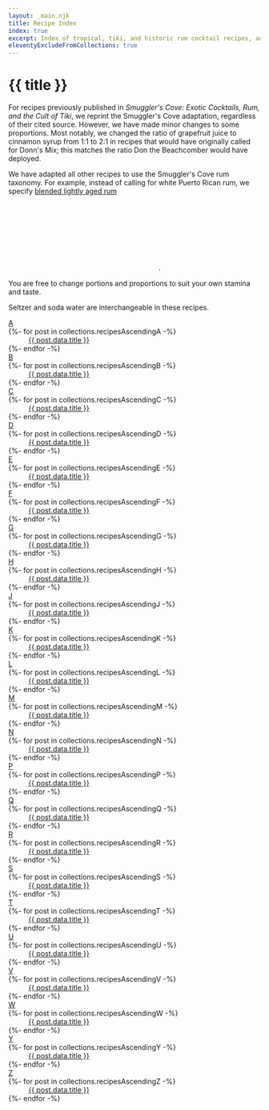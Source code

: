 ```yaml
---
layout: _main.njk
title: Recipe Index
index: true
excerpt: Index of tropical, tiki, and historic rum cocktail recipes, adapted to use the Smuggler's Cove rum taxonomy
eleventyExcludeFromCollections: true
---
```


<!-- markdownlint-disable MD025 -->
# {{ title }}
<!-- markdownlint-disable MD025 -->

<tiki-callout title="A note on the recipes" type="note">

  For recipes previously published in <cite>Smuggler's Cove&colon; Exotic Cocktails, Rum, and the Cult of Tiki</cite>, we reprint the Smuggler's Cove adaptation, regardless of their cited source. However, we have made minor changes to some proportions. Most notably, we changed the ratio of grapefruit juice to cinnamon syrup from 1:1 to 2:1 in recipes that would have originally called for Donn's Mix; this matches the ratio Don the Beachcomber would have deployed.

  We have adapted all other recipes to use the Smuggler's Cove rum taxonomy. For example, instead of calling for white Puerto Rican rum, we specify [blended lightly aged rum](/rums/04-rum-blended-lightly-aged/)<icon-l space="1em" class="bigger" label="(2)"><span class="with-icon"><svg class="icon"><use href="/assets/images/icons/circle-2.svg#circle-2"></use></svg></span></icon-l>.

  You are free to change portions and proportions to suit your own stamina and taste.

</tiki-callout>

<tiki-callout title="A note on seltzer" type="note">

Seltzer and soda water are interchangeable in these recipes.
</tiki-callout>

<div class="col-3">
  <dl class="recipe-index">
    <dt id="a"><a href="#recipes-a" class="app-link--heading govuk-link"><span id="recipes-a">A</span></a></dt>
    {%- for post in collections.recipesAscendingA -%}
      <dd><a href="{{ post.url }}">{{ post.data.title }}</a></dd>
    {%- endfor -%}
    <dt id="b"><a href="#recipes-b" class="app-link--heading govuk-link"><span id="recipes-b">B</span></a></dt>
    {%- for post in collections.recipesAscendingB -%}
      <dd><a href="{{ post.url }}">{{ post.data.title }}</a></dd>
    {%- endfor -%}
    <dt id="c"><a href="#recipes-c" class="app-link--heading govuk-link"><span id="recipes-c">C</span></a></dt>
    {%- for post in collections.recipesAscendingC -%}
      <dd><a href="{{ post.url }}">{{ post.data.title }}</a></dd>
    {%- endfor -%}
    <dt id="d"><a href="#recipes-d" class="app-link--heading govuk-link"><span id="recipes-d">D</span></a></dt>
    {%- for post in collections.recipesAscendingD -%}
      <dd><a href="{{ post.url }}">{{ post.data.title }}</a></dd>
    {%- endfor -%}
    <dt id="e"><a href="#recipes-e" class="app-link--heading govuk-link"><span id="recipes-e">E</span></a></dt>
    {%- for post in collections.recipesAscendingE -%}
      <dd><a href="{{ post.url }}">{{ post.data.title }}</a></dd>
    {%- endfor -%}
    <dt id="f"><a href="#recipes-f" class="app-link--heading govuk-link"><span id="recipes-f">F</span></a></dt>
    {%- for post in collections.recipesAscendingF -%}
      <dd><a href="{{ post.url }}">{{ post.data.title }}</a></dd>
    {%- endfor -%}
    <dt id="g"><a href="#recipes-g" class="app-link--heading govuk-link"><span id="recipes-g">G</span></a></dt>
    {%- for post in collections.recipesAscendingG -%}
      <dd><a href="{{ post.url }}">{{ post.data.title }}</a></dd>
    {%- endfor -%}
    <dt id="h"><a href="#recipes-h" class="app-link--heading govuk-link"><span id="recipes-h">H</span></a></dt>
    {%- for post in collections.recipesAscendingH -%}
      <dd><a href="{{ post.url }}">{{ post.data.title }}</a></dd>
    {%- endfor -%}
    <!-- <dt id="i"><a href="#recipes-i" class="app-link--heading govuk-link"><span id="recipes-i">I</span></a></dt>
    {%- for post in collections.recipesAscendingI -%}
      {% if not (index) %}
        <dd><a href="{{ post.url }}">{{ post.data.title }}</a></dd>
      {% endif %}
    {%- endfor -%} -->
    <dt id="j"><a href="#recipes-j" class="app-link--heading govuk-link"><span id="recipes-j">J</span></a></dt>
    {%- for post in collections.recipesAscendingJ -%}
      <dd><a href="{{ post.url }}">{{ post.data.title }}</a></dd>
    {%- endfor -%}
    <dt id="k"><a href="#recipes-k" class="app-link--heading govuk-link"><span id="recipes-k">K</span></a></dt>
    {%- for post in collections.recipesAscendingK -%}
      <dd><a href="{{ post.url }}">{{ post.data.title }}</a></dd>
    {%- endfor -%}
    <dt id="l"><a href="#recipes-l" class="app-link--heading govuk-link"><span id="recipes-l">L</span></a></dt>
    {%- for post in collections.recipesAscendingL -%}
      <dd><a href="{{ post.url }}">{{ post.data.title }}</a></dd>
    {%- endfor -%}
    <dt id="m"><a href="#recipes-m" class="app-link--heading govuk-link"><span id="recipes-m">M</span></a></dt>
    {%- for post in collections.recipesAscendingM -%}
      <dd><a href="{{ post.url }}">{{ post.data.title }}</a></dd>
    {%- endfor -%}
    <dt id="n"><a href="#recipes-n" class="app-link--heading govuk-link"><span id="recipes-n">N</span></a></dt>
    {%- for post in collections.recipesAscendingN -%}
      <dd><a href="{{ post.url }}">{{ post.data.title }}</a></dd>
    {%- endfor -%}
    <!-- <dt id="o"><a href="#recipes-o" class="app-link--heading govuk-link"><span id="recipes-o">O</span></a></dt>
    {%- for post in collections.recipesAscendingO -%}
      <dd><a href="{{ post.url }}">{{ post.data.title }}</a></dd>
    {%- endfor -%} -->
    <dt id="p"><a href="#recipes-p" class="app-link--heading govuk-link"><span id="recipes-p">P</span></a></dt>
    {%- for post in collections.recipesAscendingP -%}
      <dd><a href="{{ post.url }}">{{ post.data.title }}</a></dd>
    {%- endfor -%}
    <dt id="q"><a href="#recipes-q" class="app-link--heading govuk-link"><span id="recipes-q">Q</span></a></dt>
    {%- for post in collections.recipesAscendingQ -%}
      <dd><a href="{{ post.url }}">{{ post.data.title }}</a></dd>
    {%- endfor -%}
    <dt id="r"><a href="#recipes-r" class="app-link--heading govuk-link"><span id="recipes-r">R</span></a></dt>
    {%- for post in collections.recipesAscendingR -%}
      <dd><a href="{{ post.url }}">{{ post.data.title }}</a></dd>
    {%- endfor -%}
    <dt id="s"><a href="#recipes-s" class="app-link--heading govuk-link"><span id="recipes-s">S</span></a></dt>
    {%- for post in collections.recipesAscendingS -%}
      <dd><a href="{{ post.url }}">{{ post.data.title }}</a></dd>
    {%- endfor -%}
    <dt id="t"><a href="#recipes-t" class="app-link--heading govuk-link"><span id="recipes-t">T</span></a></dt>
    {%- for post in collections.recipesAscendingT -%}
      <dd><a href="{{ post.url }}">{{ post.data.title }}</a></dd>
    {%- endfor -%}
    <dt id="u"><a href="#recipes-u" class="app-link--heading govuk-link"><span id="recipes-u">U</span></a></dt>
    {%- for post in collections.recipesAscendingU -%}
      <dd><a href="{{ post.url }}">{{ post.data.title }}</a></dd>
    {%- endfor -%}
    <dt id="v"><a href="#recipes-v" class="app-link--heading govuk-link"><span id="recipes-v">V</span></a></dt>
    {%- for post in collections.recipesAscendingV -%}
      <dd><a href="{{ post.url }}">{{ post.data.title }}</a></dd>
    {%- endfor -%}
    <dt id="w"><a href="#recipes-w" class="app-link--heading govuk-link"><span id="recipes-w">W</span></a></dt>
    {%- for post in collections.recipesAscendingW -%}
      <dd><a href="{{ post.url }}">{{ post.data.title }}</a></dd>
    {%- endfor -%}
    <!-- <dt id="x"><a href="#recipes-x" class="app-link--heading govuk-link"><span id="recipes-x">X</span></a></dt>
    {%- for post in collections.recipesAscendingX -%}
      <dd><a href="{{ post.url }}">{{ post.data.title }}</a></dd>
    {%- endfor -%} -->
    <dt id="y"><a href="#recipes-y" class="app-link--heading govuk-link"><span id="recipes-y">Y</span></a></dt>
    {%- for post in collections.recipesAscendingY -%}
      <dd><a href="{{ post.url }}">{{ post.data.title }}</a></dd>
    {%- endfor -%}
    <dt id="z"><a href="#recipes-z" class="app-link--heading govuk-link"><span id="recipes-z">Z</span></a></dt>
    {%- for post in collections.recipesAscendingZ -%}
      <dd><a href="{{ post.url }}">{{ post.data.title }}</a></dd>
    {%- endfor -%}
  </dl>
</div>
